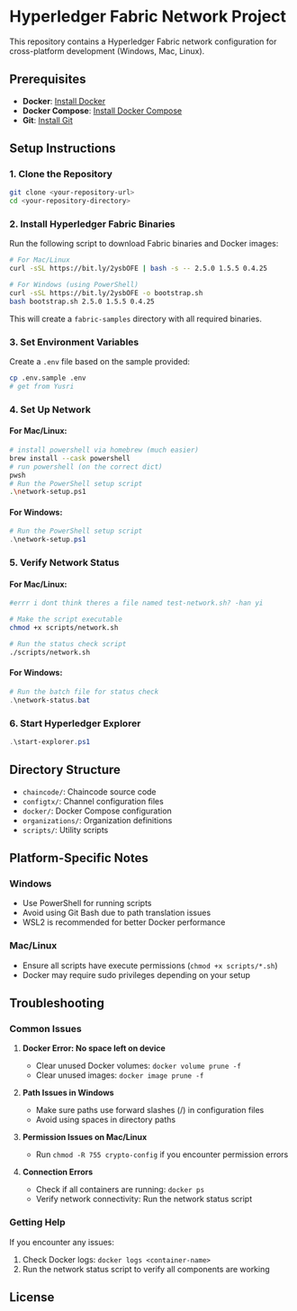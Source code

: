# Hyperledger Fabric Network Project

This repository contains a Hyperledger Fabric network configuration for cross-platform development (Windows, Mac, Linux).

## Prerequisites

- **Docker**: [Install Docker](https://docs.docker.com/get-docker/)
- **Docker Compose**: [Install Docker Compose](https://docs.docker.com/compose/install/)
- **Git**: [Install Git](https://git-scm.com/downloads)

## Setup Instructions

### 1. Clone the Repository

```bash
git clone <your-repository-url>
cd <your-repository-directory>
```

### 2. Install Hyperledger Fabric Binaries

Run the following script to download Fabric binaries and Docker images:

```bash
# For Mac/Linux
curl -sSL https://bit.ly/2ysbOFE | bash -s -- 2.5.0 1.5.5 0.4.25

# For Windows (using PowerShell)
curl -sSL https://bit.ly/2ysbOFE -o bootstrap.sh
bash bootstrap.sh 2.5.0 1.5.5 0.4.25
```

This will create a `fabric-samples` directory with all required binaries.

### 3. Set Environment Variables

Create a `.env` file based on the sample provided:

```bash
cp .env.sample .env
# get from Yusri
```

### 4. Set Up Network

#### For Mac/Linux:

```bash
# install powershell via homebrew (much easier)
brew install --cask powershell
# run powershell (on the correct dict)
pwsh
# Run the PowerShell setup script
.\network-setup.ps1
```

#### For Windows:

```powershell
# Run the PowerShell setup script
.\network-setup.ps1
```

### 5. Verify Network Status

#### For Mac/Linux:

```bash
#errr i dont think theres a file named test-network.sh? -han yi

# Make the script executable
chmod +x scripts/network.sh

# Run the status check script
./scripts/network.sh 
```

#### For Windows:

```powershell
# Run the batch file for status check
.\network-status.bat
```

### 6. Start Hyperledger Explorer

```powershell
.\start-explorer.ps1
```
## Directory Structure

- `chaincode/`: Chaincode source code
- `configtx/`: Channel configuration files
- `docker/`: Docker Compose configuration
- `organizations/`: Organization definitions
- `scripts/`: Utility scripts

## Platform-Specific Notes

### Windows

- Use PowerShell for running scripts
- Avoid using Git Bash due to path translation issues
- WSL2 is recommended for better Docker performance

### Mac/Linux

- Ensure all scripts have execute permissions (`chmod +x scripts/*.sh`)
- Docker may require sudo privileges depending on your setup

## Troubleshooting

### Common Issues

1. **Docker Error: No space left on device**
   - Clear unused Docker volumes: `docker volume prune -f`
   - Clear unused images: `docker image prune -f`

2. **Path Issues in Windows**
   - Make sure paths use forward slashes (/) in configuration files
   - Avoid using spaces in directory paths

3. **Permission Issues on Mac/Linux**
   - Run `chmod -R 755 crypto-config` if you encounter permission errors

4. **Connection Errors**
   - Check if all containers are running: `docker ps`
   - Verify network connectivity: Run the network status script

### Getting Help

If you encounter any issues:
1. Check Docker logs: `docker logs <container-name>`
2. Run the network status script to verify all components are working

## License

